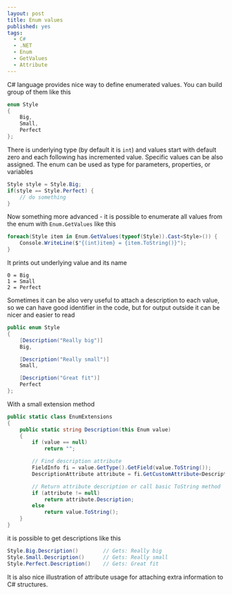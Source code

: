 ```yaml
---
layout: post
title: Enum values
published: yes
tags:
  - C#
  - .NET
  - Enum
  - GetValues
  - Attribute
---
```

C# language provides nice way to define enumerated values. You can build group of them like this

```c#
enum Style
{
    Big,
    Small,
    Perfect
};
```

There is underlying type (by default it is `int`) and values start with default zero and each following has incremented value. Specific values can be also assigned. The enum can be used as type for parameters, properties, or variables

```c#
Style style = Style.Big;
if(style == Style.Perfect) { 
    // do something
}
```

Now something more advanced - it is possible to enumerate all values from the enum with `Enum.GetValues` like this

```c#
foreach(Style item in Enum.GetValues(typeof(Style)).Cast<Style>()) {
    Console.WriteLine($"{(int)item} = {item.ToString()}");
}
```

It prints out underlying value and its name

```
0 = Big
1 = Small
2 = Perfect
```

Sometimes it can be also very useful to attach a description to each value, so we can have good identifier in the code, but for output outside it can be nicer and easier to read

```c#
public enum Style
{
    [Description("Really big")]
    Big,

    [Description("Really small")]
    Small,

    [Description("Great fit")]
    Perfect
};
```

With a small extension method

```c#
public static class EnumExtensions
{
    public static string Description(this Enum value)
    {
        if (value == null)
            return "";

        // Find description attribute
        FieldInfo fi = value.GetType().GetField(value.ToString());
        DescriptionAttribute attribute = fi.GetCustomAttribute<DescriptionAttribute>();

        // Return attribute description or call basic ToString method
        if (attribute != null)
            return attribute.Description;
        else
            return value.ToString();
    }  
}
```

it is possible to get descriptions like this

```c#
Style.Big.Description()        // Gets: Really big
Style.Small.Description()      // Gets: Really small
Style.Perfect.Description()    // Gets: Great fit
```

It is also nice illustration of attribute usage for attaching extra information to C# structures.
